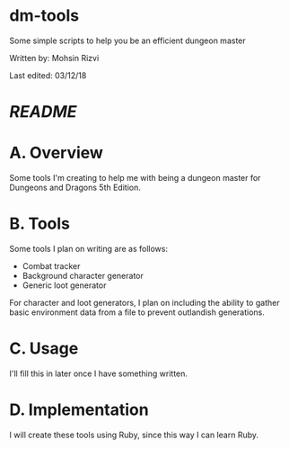 # dm-tools
Some simple scripts to help you be an efficient dungeon master

Written by: Mohsin Rizvi

Last edited: 03/12/18

# *README*

# A. Overview

Some tools I'm creating to help me with being a dungeon master for 
Dungeons and Dragons 5th Edition. 

# B. Tools

Some tools I plan on writing are as follows:

- Combat tracker
- Background character generator
- Generic loot generator

For character and loot generators, I plan on including the ability 
to gather basic environment data from a file to prevent outlandish 
generations.

# C. Usage

I'll fill this in later once I have something written.

# D. Implementation

I will create these tools using Ruby, since this way I can learn Ruby.
